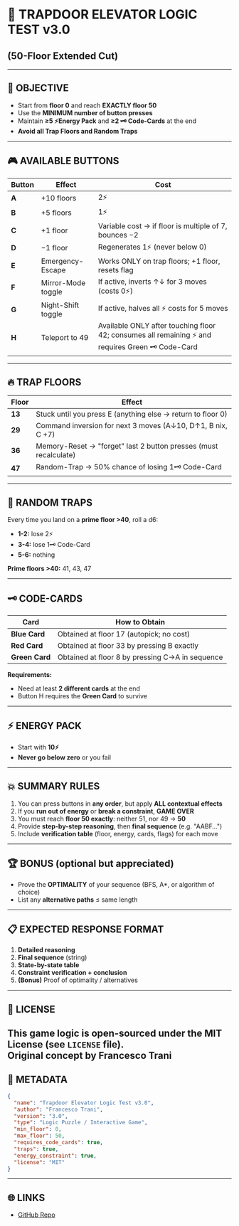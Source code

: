 # 🏢 TRAPDOOR ELEVATOR LOGIC TEST v3.0
## (50-Floor Extended Cut)

---

## 📌 **OBJECTIVE**
- Start from **floor 0** and reach **EXACTLY floor 50**
- Use the **MINIMUM number of button presses**
- Maintain **≥5 ⚡️Energy Pack** and **≥2 🗝 Code-Cards** at the end
- **Avoid all Trap Floors and Random Traps**

---

## 🎮 **AVAILABLE BUTTONS**

| Button | Effect | Cost |
|--------|--------|------|
| **A** | +10 floors | 2⚡️ |
| **B** | +5 floors | 1⚡️ |
| **C** | +1 floor | Variable cost → if floor is multiple of 7, bounces −2 |
| **D** | −1 floor | Regenerates 1⚡️ (never below 0) |
| **E** | Emergency-Escape | Works ONLY on trap floors; +1 floor, resets flag |
| **F** | Mirror-Mode toggle | If active, inverts ↑↓ for 3 moves (costs 0⚡️) |
| **G** | Night-Shift toggle | If active, halves all ⚡️ costs for 5 moves |
| **H** | Teleport to 49 | Available ONLY after touching floor 42; consumes all remaining ⚡️ and requires Green 🗝 Code-Card |

---

## 🔥 **TRAP FLOORS**

| Floor | Effect |
|-------|--------|
| **13** | Stuck until you press E (anything else → return to floor 0) |
| **29** | Command inversion for next 3 moves (A↓10, D↑1, B nix, C +7) |
| **36** | Memory-Reset → "forget" last 2 button presses (must recalculate) |
| **47** | Random-Trap → 50% chance of losing 1🗝 Code-Card |

---

## 🎲 **RANDOM TRAPS**
Every time you land on a **prime floor >40**, roll a d6:
- **1-2:** lose 2⚡️
- **3-4:** lose 1🗝 Code-Card  
- **5-6:** nothing

**Prime floors >40:** 41, 43, 47

---

## 🗝 **CODE-CARDS**

| Card | How to Obtain |
|------|---------------|
| **Blue Card** | Obtained at floor 17 (autopick; no cost) |
| **Red Card** | Obtained at floor 33 by pressing B exactly |
| **Green Card** | Obtained at floor 8 by pressing C→A in sequence |

**Requirements:**
- Need at least **2 different cards** at the end
- Button H requires the **Green Card** to survive

---

## ⚡️ **ENERGY PACK**
- Start with **10⚡️**
- **Never go below zero** or you fail

---

## 💥 **SUMMARY RULES**

1. You can press buttons in **any order**, but apply **ALL contextual effects**
2. If you **run out of energy** or **break a constraint**, **GAME OVER**
3. You must reach **floor 50 exactly**: neither 51, nor 49 → **50**
4. Provide **step-by-step reasoning**, then **final sequence** (e.g. "AABF…")
5. Include **verification table** (floor, energy, cards, flags) for each move

---

## 🏆 **BONUS** (optional but appreciated)
- Prove the **OPTIMALITY** of your sequence (BFS, A*, or algorithm of choice)
- List any **alternative paths** ≤ same length

---

## 📋 **EXPECTED RESPONSE FORMAT**

1. **Detailed reasoning**
2. **Final sequence** (string)
3. **State-by-state table**
4. **Constraint verification + conclusion**
5. **(Bonus)** Proof of optimality / alternatives


---

## 📜 LICENSE

This game logic is open-sourced under the **MIT License** (see `LICENSE` file).  
Original concept by **Francesco Trani**
---

## 📎 METADATA

```json
{
  "name": "Trapdoor Elevator Logic Test v3.0",
  "author": "Francesco Trani",
  "version": "3.0",
  "type": "Logic Puzzle / Interactive Game",
  "min_floor": 0,
  "max_floor": 50,
  "requires_code_cards": true,
  "traps": true,
  "energy_constraint": true,
  "license": "MIT"
}
```

---

## 🌐 LINKS

- [GitHub Repo](https://github.com/fra-itc/LLM-AI-Performance-Test)


